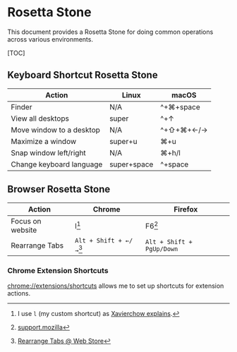 # Rosetta Stone

This document provides a Rosetta Stone for doing common operations across
various environments.

[TOC]

## Keyboard Shortcut Rosetta Stone

Action                   | Linux       | macOS
------------------------ | -------     | ---------
Finder                   | N/A         | ^+⌘+space
View all desktops        | super       | ^+↑
Move window to a desktop | N/A         | ^+⇧+⌘+←/→
Maximize a window        | super+u     | ⌘+u
Snap window left/right   | N/A         | ⌘+h/l
Change keyboard language | super+space | ^+space

## Browser Rosetta Stone

Action                   | Chrome                     | Firefox
------------------------ | -------                    | ---------
Focus on website         | l[^1]                      | F6[^2]
Rearrange Tabs           | `Alt + Shift + ←/→`[^3]    | `Alt + Shift + PgUp/Down`

### Chrome Extension Shortcuts

[chrome://extensions/shortcuts](chrome://extensions/shortcuts) allows me to set
up shortcuts for extension actions.

[^1]: I use `l` (my custom shortcut) as [Xavierchow explains](https://xavierchow.github.io/2016/03/07/vimium-leave-address-bar/).
[^2]: [support.mozilla](https://support.mozilla.org/bm/questions/1210451)
[^3]: [Rearrange Tabs @ Web Store](https://chrome.google.com/webstore/detail/ccnnhhnmpoffieppjjkhdakcoejcpbga)

